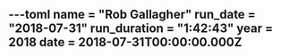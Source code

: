 ---toml
name = "Rob Gallagher"
run_date = "2018-07-31"
run_duration = "1:42:43"
year = 2018
date = 2018-07-31T00:00:00.000Z
---


